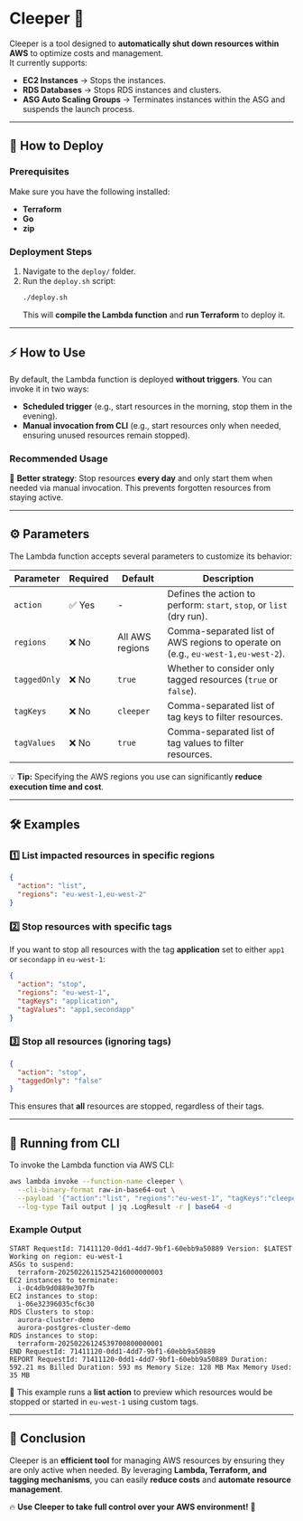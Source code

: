 # Cleeper 🚀

Cleeper is a tool designed to **automatically shut down resources within AWS** to optimize costs and management.\
It currently supports:

- **EC2 Instances** → Stops the instances.
- **RDS Databases** → Stops RDS instances and clusters.
- **ASG Auto Scaling Groups** → Terminates instances within the ASG and suspends the launch process.

---

## 📌 How to Deploy

### **Prerequisites**

Make sure you have the following installed:

- **Terraform**
- **Go**
- **zip**

### **Deployment Steps**

1. Navigate to the `deploy/` folder.
2. Run the `deploy.sh` script:
   ```bash
   ./deploy.sh
   ```
   This will **compile the Lambda function** and **run Terraform** to deploy it.

---

## ⚡ How to Use

By default, the Lambda function is deployed **without triggers**. You can invoke it in two ways:

- **Scheduled trigger** (e.g., start resources in the morning, stop them in the evening).
- **Manual invocation from CLI** (e.g., start resources only when needed, ensuring unused resources remain stopped).

### **Recommended Usage**

🔹 **Better strategy**: Stop resources **every day** and only start them when needed via manual invocation. This prevents forgotten resources from staying active.

---

## ⚙️ Parameters

The Lambda function accepts several parameters to customize its behavior:

| Parameter    | Required | Default         | Description                                                                      |
| ------------ | -------- | --------------- | -------------------------------------------------------------------------------- |
| `action`     | ✅ Yes    | -               | Defines the action to perform: `start`, `stop`, or `list` (dry run).             |
| `regions`    | ❌ No     | All AWS regions | Comma-separated list of AWS regions to operate on (e.g., `eu-west-1,eu-west-2`). |
| `taggedOnly` | ❌ No     | `true`          | Whether to consider only tagged resources (`true` or `false`).                   |
| `tagKeys`    | ❌ No     | `cleeper`       | Comma-separated list of tag keys to filter resources.                            |
| `tagValues`  | ❌ No     | `true`          | Comma-separated list of tag values to filter resources.                          |

💡 **Tip:** Specifying the AWS regions you use can significantly **reduce execution time and cost**.

---

## 🛠️ Examples

### **1️⃣ List impacted resources in specific regions**

```json
{
  "action": "list",
  "regions": "eu-west-1,eu-west-2"
}
```

### **2️⃣ Stop resources with specific tags**

If you want to stop all resources with the tag **application** set to either `app1` or `secondapp` in `eu-west-1`:

```json
{
  "action": "stop",
  "regions": "eu-west-1",
  "tagKeys": "application",
  "tagValues": "app1,secondapp"
}
```

### **3️⃣ Stop all resources (ignoring tags)**

```json
{
  "action": "stop",
  "taggedOnly": "false"
}
```

This ensures that **all** resources are stopped, regardless of their tags.

---

## 📌 Running from CLI

To invoke the Lambda function via AWS CLI:

```bash
aws lambda invoke --function-name cleeper \
  --cli-binary-format raw-in-base64-out \
  --payload '{"action":"list", "regions":"eu-west-1", "tagKeys":"cleeper", "tagValues":"val2,val1"}' \
  --log-type Tail output | jq .LogResult -r | base64 -d
```

### **Example Output**

```
START RequestId: 71411120-0dd1-4dd7-9bf1-60ebb9a50889 Version: $LATEST
Working on region: eu-west-1
ASGs to suspend:
  terraform-20250226115254216000000003
EC2 instances to terminate:
  i-0c4db9d0889e307fb
EC2 instances to stop:
  i-06e32396035cf6c30
RDS Clusters to stop:
  aurora-cluster-demo
  aurora-postgres-cluster-demo
RDS instances to stop:
  terraform-20250226124539700800000001
END RequestId: 71411120-0dd1-4dd7-9bf1-60ebb9a50889
REPORT RequestId: 71411120-0dd1-4dd7-9bf1-60ebb9a50889 Duration: 592.21 ms Billed Duration: 593 ms Memory Size: 128 MB Max Memory Used: 35 MB
```

🔹 This example runs a **list action** to preview which resources would be stopped or started in `eu-west-1` using custom tags.

---

## 🎯 Conclusion

Cleeper is an **efficient tool** for managing AWS resources by ensuring they are only active when needed. By leveraging **Lambda, Terraform, and tagging mechanisms**, you can easily **reduce costs** and **automate resource management**.

🔥 **Use Cleeper to take full control over your AWS environment!** 🚀

